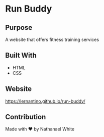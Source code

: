 # Run Buddy

## Purpose
A website that offers fitness training services

## Built With
* HTML
* CSS

## Website
https://lernantino.github.io/run-buddy/

## Contribution 
Made with ❤️ by Nathanael White